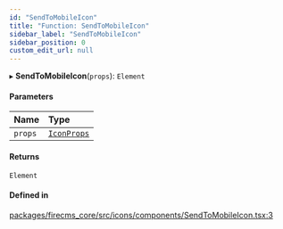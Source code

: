 ```yaml
---
id: "SendToMobileIcon"
title: "Function: SendToMobileIcon"
sidebar_label: "SendToMobileIcon"
sidebar_position: 0
custom_edit_url: null
---
```


▸ **SendToMobileIcon**(`props`): `Element`

#### Parameters

| Name | Type |
| :------ | :------ |
| `props` | [`IconProps`](../types/IconProps.md) |

#### Returns

`Element`

#### Defined in

[packages/firecms_core/src/icons/components/SendToMobileIcon.tsx:3](https://github.com/FireCMSco/firecms/blob/d45f3739/packages/firecms_core/src/icons/components/SendToMobileIcon.tsx#L3)
